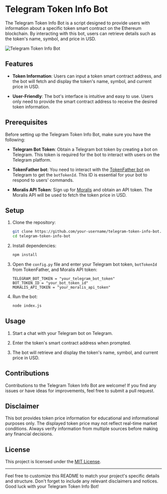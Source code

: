 # Telegram Token Info Bot

The Telegram Token Info Bot is a script designed to provide users with information about a specific token smart contract on the Ethereum blockchain. By interacting with this bot, users can retrieve details such as the token's name, symbol, and price in USD.

![Telegram Token Info Bot](bot_screenshot.png)

## Features

- **Token Information**: Users can input a token smart contract address, and the bot will fetch and display the token's name, symbol, and current price in USD.

- **User-Friendly**: The bot's interface is intuitive and easy to use. Users only need to provide the smart contract address to receive the desired token information.

## Prerequisites

Before setting up the Telegram Token Info Bot, make sure you have the following:

- **Telegram Bot Token**: Obtain a Telegram bot token by creating a bot on Telegram. This token is required for the bot to interact with users on the Telegram platform.

- **TokenFather bot**: You need to interact with the [TokenFather bot](https://core.telegram.org/bots#botfather) on Telegram to get the `botTokenId`. This ID is essential for your bot to respond to users' commands.

- **Moralis API Token**: Sign up for [Moralis](https://moralis.io/) and obtain an API token. The Moralis API will be used to fetch the token price in USD.

## Setup

1. Clone the repository:

   ```bash
   git clone https://github.com/your-username/telegram-token-info-bot.git
   cd telegram-token-info-bot
   ```

2. Install dependencies:

   ```bash
   npm install 
   ```

3. Open the `config.py` file and enter your Telegram bot token, `botTokenId` from TokenFather, and Moralis API token:

   ```node js
   TELEGRAM_BOT_TOKEN = "your_telegram_bot_token"
   BOT_TOKEN_ID = "your_bot_token_id"
   MORALIS_API_TOKEN = "your_moralis_api_token"
   ```

4. Run the bot:

   ```bash
   node index.js
   ```

## Usage

1. Start a chat with your Telegram bot on Telegram.

2. Enter the token's smart contract address when prompted.

3. The bot will retrieve and display the token's name, symbol, and current price in USD.

## Contributions

Contributions to the Telegram Token Info Bot are welcome! If you find any issues or have ideas for improvements, feel free to submit a pull request.

## Disclaimer

This bot provides token price information for educational and informational purposes only. The displayed token price may not reflect real-time market conditions. Always verify information from multiple sources before making any financial decisions.

## License

This project is licensed under the [MIT License](LICENSE).

---

Feel free to customize this README to match your project's specific details and structure. Don't forget to include any relevant disclaimers and notices. Good luck with your Telegram Token Info Bot!